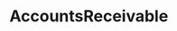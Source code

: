 # AccountsReceivable   

<script src="https://unpkg.com/@stoplight/elements/web-components.min.js"></script>
<link rel="stylesheet" href="https://unpkg.com/@stoplight/elements/styles.min.css">

<elements-api
  apiDescriptionUrl="AccountsReceivable.yaml"
  layout="sidebar"
  router="hash"
  hideTryIt="false"
  hideSchemas="false"
  hideInternal="false"
/>
